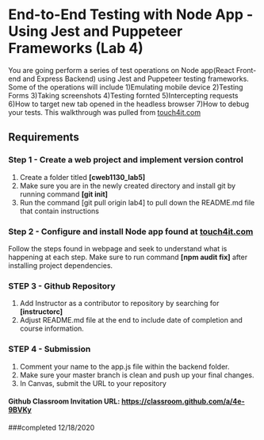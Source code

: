 #  End-to-End Testing with Node App - Using Jest and Puppeteer Frameworks (Lab 4)
You are going perform a series of test operations on Node app(React Front-end and Express Backend) using Jest and Puppeteer testing frameworks.  Some of the operations will include 1)Emulating mobile device 2)Testing Forms 3)Taking screenshots 4)Testing fornted 5)Intercepting requests 6)How to target new tab opened in the headless browser 7)How to debug your tests.  This walkthrough was pulled from [touch4it.com](https://touch4it.com/blog/end-to-end-testing-puppeteer-jest)


## Requirements

### Step 1 - Create a web project and implement version control
1.  Create a folder titled **[cweb1130_lab5]**
2.  Make sure you are in the newly created directory and install git by running command **[git init]**
3.  Run the command [git pull origin lab4] to pull down the README.md file that contain instructions



### Step 2 - Configure and install Node app found at [touch4it.com](https://touch4it.com/blog/end-to-end-testing-puppeteer-jest)
Follow the steps found in webpage and seek to understand what is happening at each step.  Make sure to run command **[npm audit fix]** after installing project dependencies.

	
### STEP 3 - Github Repository
1.  Add Instructor as a contributor to repository by searching for **[instructorc]**
2.  Adjust README.md file at the end to include date of completion and course information.

### STEP 4 - Submission
1.  Comment your name to the app.js file within the backend folder.
2.  Make sure your master branch is clean and push up your final changes.
3.  In Canvas, submit the URL to your repository
	

#### Github Classroom Invitation URL: https://classroom.github.com/a/4e-9BVKy

###completed 12/18/2020